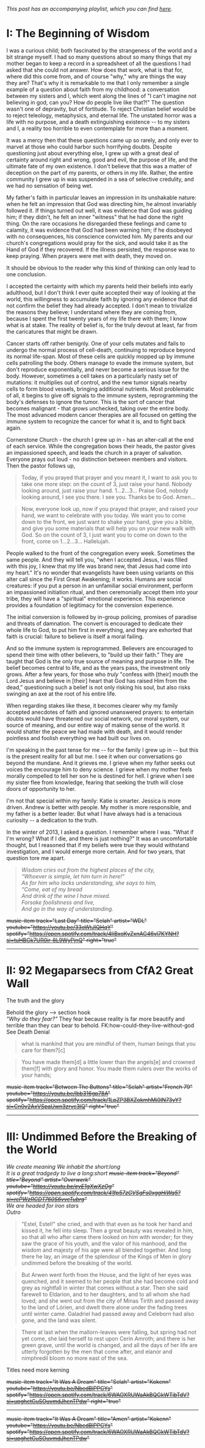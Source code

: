 _This post has an accompanying playlist, which you can find [here](https://open.spotify.com/playlist/2OFfqsLPdEByo7vxiEz1up?si=w5ftAOu0TrmUvk2tREDLfg)._

# I: The Beginning of Wisdom

<!-- I remember this sort of pervasive confidence permeating much of my family's social life.

The fundamentals of the religion that dominated our lives were such foregone conclusions that they needn't even be discussed: of course God was real, to believe otherwise would clearly require willful ignorance.

My mother and father were imminently respectable within our church; put together, an example to look up to, "spiritually mature." Our family was concerned with the finer points of Christianity, proper Christian parenting, the nuances of the doctrine of <x>. -->

I was a curious child; both fascinated by the strangeness of the world and a bit strange myself. I had so many questions about so many things that my mother began to keep a record in a spreadsheet of all the questions I had asked that she could not answer. How does that work, what is that for, where did this come from, and of course "why," why are things the way they are? That's why it is remarkable to me that I only remember a single example of a question about faith from my childhood: a conversation between my sisters and I, which went along the lines of "I can't imagine not believing in god, can you? How do people live like that?!" The question wasn't one of depravity, but of fortitude. To reject Christian belief would be to reject teleology, metaphysics, and eternal life. The unstated horror was a life with no purpose, and a death extinguishing existence -- to my sisters and I, a reality too horrible to even contemplate for more than a moment.

It was a mercy then that these questions came up so rarely, and only ever to marvel at those who could harbor such horrifying doubts. Despite questioning just about everything else, I grew up with a great deal of certainty around right and wrong, good and evil, the purpose of life, and the ultimate fate of my own existence. I don't believe that this was a matter of deception on the part of my parents, or others in my life. Rather, the entire community I grew up in was suspended in a sea of selective credulity, and we had no sensation of being wet.

My father's faith in particular leaves an impression in its unshakable nature: when he felt an impression that God was directing him, he almost invariably followed it. If things turned out well, it was evidence that God was guiding him; if they didn't, he felt an inner "witness" that he had done the right thing. On the rare occasions he disregarded these feelings and came to calamity, it was evidence that God had been warning him; if he disobeyed with no consequences, his conscience convicted him. My parents and our church's congregations would pray for the sick, and would take it as the Hand of God if they recovered. If the illness persisted, the response was to keep praying. When prayers were met with death, they moved on.

It should be obvious to the reader why this kind of thinking can only lead to one conclusion.

I accepted the certainty with which my parents held their beliefs into early adulthood, but I don't think I ever quite accepted their way of looking at the world, this willingness to accumulate faith by ignoring any evidence that did not confirm the belief they had already accepted. I don't mean to trivialize the reasons they believe; I understand where they are coming from, because I spent the first twenty years of my life there with them; I know what is at stake. The reality of belief is, for the truly devout at least, far from the caricatures that might be drawn.

Cancer starts off rather benignly. One of your cells mutates and fails to undergo the normal process of cell-death, continuing to reproduce beyond its normal life-span. Most of these cells are quickly mopped up by immune cells patrolling the body. Others manage to evade the immune system, but don't reproduce exponentially, and never become a serious issue for the body. However, sometimes a cell takes on a particularly nasty set of mutations: it multiplies out of control, and the new tumor signals nearby cells to form blood vessels, bringing additional nutrients. Most problematic of all, it begins to give off signals to the immune system, reprogramming the body's defenses to ignore the tumor. This is the sort of cancer that becomes malignant - that grows unchecked, taking over the entire body. The most advanced modern cancer therapies are all focused on getting the immune system to recognize the cancer for what it is, and to fight back again.

Cornerstone Church - the church I grew up in - has an alter-call at the end of each service. While the congregation bows their heads, the pastor gives an impassioned speech, and leads the church in a prayer of salvation. Everyone prays out loud - no distinction between members and visitors. Then the pastor follows up,

> Today, if you prayed that prayer and you meant it, I want to ask you to take one more step: on the count of 3, just raise your hand. Nobody looking around, just raise your hand. 1...2...3... Praise God, nobody looking around, I see you there. I see you. Thanks be to God. Amen...

> Now, everyone look up, now if you prayed that prayer, and raised your hand, we want to celebrate with you today. We want you to come down to the front, we just want to shake your hand, give you a bible, and give you some materials that will help you on your new walk with God. So on the count of 3, I just want you to come on down to the front, come on 1...2...3... Hallelujah.

People walked to the front of the congregation every week. Sometimes the same people. And they will tell you, "when I accepted Jesus, I was filled with this joy, I knew that my life was brand new, that Jesus had come into my heart." It's no wonder that evangelists have been using variants on this alter call since the First Great Awakening; it works. Humans are social creatures: if you put a person in an unfamiliar social environment, perform an impassioned initiation ritual, and then ceremonially accept them into your tribe, they will have a "spiritual" emotional experience. This experience provides a foundation of legitimacy for the conversion experience.

The initial conversion is followed by in-group policing, promises of paradise and threats of damnation. The convert is encouraged to dedicate their whole life to God, to put him first in everything, and they are exhorted that faith is crucial: failure to believe is itself a moral failing.

And so the immune system is reprogrammed. Believers are encouraged to spend their time with other believers, to "build up their faith." They are taught that God is the only true source of meaning and purpose in life. The belief becomes central to life, and as the years pass, the investment only grows. After a few years, for those who _truly_ "confess with \[their\] mouth the Lord Jesus and believe in \[their\] heart that God has raised Him from the dead," questioning such a belief is not only risking his soul, but also risks swinging an axe at the root of his entire life.

When regarding stakes like these, it becomes clearer why my family accepted anecdotes of faith and ignored unanswered prayers: to entertain doubts would have threatened our social network, our moral system, our source of meaning, and our entire way of making sense of the world. It would shatter the peace we had made with death, and it would render pointless and foolish everything we had built our lives on.

I'm speaking in the past tense for me -- for the family I grew up in -- but this is the present reality for all but me. I see it when our conversations go beyond the mundane. And it grieves me. I grieve when my father seeks out voices the encourage him to deny science. I grieve when my mother feels morally compelled to tell her son he is destined for hell. <!-- To be clear, it's not for myself that a grieve, but for her. Like the loves who never loved me back, my eternal soul is a thing that exists only in her mind, and though it never existed, I mourn with her its loss and the suffering that loss brings to her. --> I grieve when I see my sister flee from knowledge, fearing that seeking the truth will close doors of opportunity to her.

I'm not that special within my family: Katie is smarter. Jessica is more driven. Andrew is better with people. My mother is more responsible, and my father is a better leader. But what I have always had is a tenacious curiosity -- a dedication to the truth.

In the winter of 2013, I asked a question. I remember where I was. <!-- For the record - Christmas break, sitting with Katie staring into the fireplace late at night, talking. I think we had been discussing Courtney and Sam before/after. --> "What if I'm wrong? What if I die, and there is just nothing?" It was an uncomfortable thought, but I reasoned that if my beliefs were true they would withstand investigation, and I would emerge more certain. And for two years, that question tore me apart.

> _Wisdom cries out from the highest places of the city,_  
> _“Whoever is simple, let him turn in here!”_  
> _As for him who lacks understanding, she says to him,_  
> _“Come, eat of my bread_  
> _And drink of the wine I have mixed._  
> _Forsake foolishness and live,_  
> _And go in the way of understanding._

<!-- In the spring of 2014, I sat under the plum trees and asked a question. "Why does anything exist at all?" -->

<!-- My parents are too far gone. If they were somehow to be operated on, I don't think they could go on without it. I have some hope for my brother and my sisters. They are all strong. -->

~~music-item track="Last Day" title="Selah" artist="WDL" youtube="https://youtu.be/33oWtJlQHqY" spotify="https://open.spotify.com/track/4IiBxoKyZxnAG46yl7KYNH?si=tuHBGk7UR0ir-8L9WyPjnQ" right="true"~~

---

# II: 92 Megaparsecs from CfA2 Great Wall

The truth and the glory

Behold the glory --> section hook  
_"Why do they fear?"_ They fear because reality is far more beautify and terrible than they can bear to behold. FK:how-could-they-live-without-god  
See Death Denial

> what is mankind that you are mindful of them,
> human beings that you care for them?[c]

> You have made them[d] a little lower than the angels[e]
> and crowned them[f] with glory and honor.
> You made them rulers over the works of your hands;

~~music-item track="Between The Buttons" title="Selah" artist="French 79" youtube="https://youtu.be/lbb316gp78A" spotify="https://open.spotify.com/track/1LpZP3BXZokmhMi0IN73yY?si=Cn0v2AxVSpaUwn3zrvc3lQ" right="true"~~

---

# III: Undimmed Before the Breaking of the World

_We create meaning_
_We inhabit the short:long_  
_It is a great tradgedy to live a long:short ~~music-item track="Beyond" title="Beyond" artist="Overwerk" youtube="https://youtu.be/eyE1gXwXzOg" spotify="https://open.spotify.com/track/41fp57zGVSgFs0xggHiWq5?si=rcPWzRGDT760S6vvcTubrg"~~_  
_We are headed for iron stars_  
_Outro_

> "Estel, Estel!" she cried, and with that even as he took her hand and kissed it, he fell into sleep. Then a great beauty was revealed in him, so that all who after came there looked on him with wonder; for they saw the grace of his youth, and the valor of his manhood, and the wisdom and majesty of his age were all blended together. And long there he lay, an image of the splendour of the Kings of Men in glory undimmed before the breaking of the world.

> But Arwen went forth from the House, and the light of her eyes was quenched, and it seemed to her people that she had become cold and grey as nightfall in winter that comes without a star. Then she said farewell to Eldarion, and to her daughters, and to all whom she had loved; and she went out from the city of Minas Tirith and passed away to the land of Lórien, and dwelt there alone under the fading trees until winter came. Galadriel had passed away and Celeborn had also gone, and the land was silent.

> There at last when the mallorn-leaves were falling, but spring had not yet come, she laid herself to rest upon Cerin Amroth; and there is her green grave, until the world is changed, and all the days of her life are utterly forgotten by the men that come after, and elanor and nimphredil bloom no more east of the sea.

Titles need more kerning

~~music-item track="It Was A Dream" title="Selah" artist="Kokenn" youtube="https://youtu.be/NbcdBlPPGYs" spotify="https://open.spotify.com/track/6WAOXRUWaAkBQGkWTibTdV?si=upghctGuSOuvmdJhcnTPdw" right="true"~~

---

~~music-item track="It Was A Dream" title="Amen" artist="Kokenn" youtube="https://youtu.be/NbcdBlPPGYs" spotify="https://open.spotify.com/track/6WAOXRUWaAkBQGkWTibTdV?si=upghctGuSOuvmdJhcnTPdw"~~
